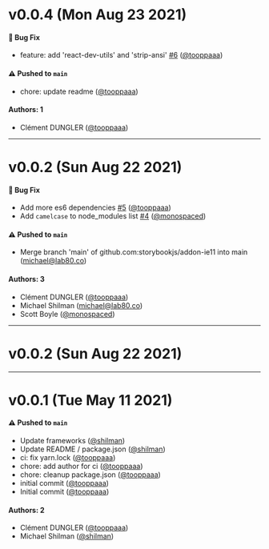 # v0.0.4 (Mon Aug 23 2021)

#### 🐛 Bug Fix

- feature: add 'react-dev-utils' and 'strip-ansi' [#6](https://github.com/storybookjs/addon-ie11/pull/6) ([@tooppaaa](https://github.com/tooppaaa))

#### ⚠️ Pushed to `main`

- chore: update readme ([@tooppaaa](https://github.com/tooppaaa))

#### Authors: 1

- Clément DUNGLER ([@tooppaaa](https://github.com/tooppaaa))

---

# v0.0.2 (Sun Aug 22 2021)

#### 🐛 Bug Fix

- Add more es6 dependencies [#5](https://github.com/storybookjs/addon-ie11/pull/5) ([@tooppaaa](https://github.com/tooppaaa))
- Add `camelcase` to node_modules list [#4](https://github.com/storybookjs/addon-ie11/pull/4) ([@monospaced](https://github.com/monospaced))

#### ⚠️ Pushed to `main`

- Merge branch 'main' of github.com:storybookjs/addon-ie11 into main (michael@lab80.co)

#### Authors: 3

- Clément DUNGLER ([@tooppaaa](https://github.com/tooppaaa))
- Michael Shilman (michael@lab80.co)
- Scott Boyle ([@monospaced](https://github.com/monospaced))

---

# v0.0.2 (Sun Aug 22 2021)



---

# v0.0.1 (Tue May 11 2021)

#### ⚠️ Pushed to `main`

- Update frameworks ([@shilman](https://github.com/shilman))
- Update README / package.json ([@shilman](https://github.com/shilman))
- ci: fix yarn.lock ([@tooppaaa](https://github.com/tooppaaa))
- chore: add author for ci ([@tooppaaa](https://github.com/tooppaaa))
- chore: cleanup package.json ([@tooppaaa](https://github.com/tooppaaa))
- initial commit ([@tooppaaa](https://github.com/tooppaaa))
- Initial commit ([@tooppaaa](https://github.com/tooppaaa))

#### Authors: 2

- Clément DUNGLER ([@tooppaaa](https://github.com/tooppaaa))
- Michael Shilman ([@shilman](https://github.com/shilman))
